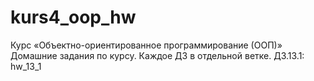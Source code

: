 # kurs4_oop_hw
Курс «Объектно-ориентированное программирование (ООП)»
Домашние задания по курсу.
Каждое ДЗ в отдельной ветке.
ДЗ.13.1: hw_13_1